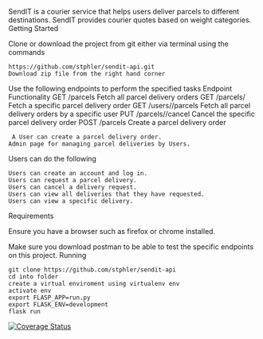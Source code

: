SendIT is a courier service that helps users deliver parcels to different destinations. SendIT provides courier quotes based on weight categories.
Getting Started

Clone or download the project from git either via terminal using the commands

    https://github.com/stphler/sendit-api.git
    Download zip file from the right hand corner

Use the following endpoints to perform the specified tasks
Endpoint 	                      Functionality
GET /parcels                      Fetch all parcel delivery orders
GET /parcels/<parcelId>           Fetch a specific parcel delivery order
GET /users/<userId>/parcels       Fetch all parcel delivery orders by a specific user
PUT /parcels/<parcelId>/cancel    Cancel the specific parcel delivery order
POST /parcels                     Create a parcel delivery order

     A User can create a parcel delivery order.
    Admin page for managing parcel deliveries by Users.

Users can do the following

    Users can create an account and log in.
    Users can request a parcel delivery.
    Users can cancel a delivery request.
    Users can view all deliveries that they have requested.
    Users can view a specific delivery.

Requirements

Ensure you have a browser such as firefox or chrome installed.

Make sure you download postman to be able to test the specific endpoints on this project.
Running

    git clone https://github.com/stphler/sendit-api
    cd into folder
    create a virtual enviroment using virtualenv env
    activate env
    export FLASP_APP=run.py
    export FLASK_ENV=development
    flask run

[![Coverage Status](https://coveralls.io/repos/github/stphler/sendit-api/badge.svg)](https://coveralls.io/github/stphler/sendit-api)
